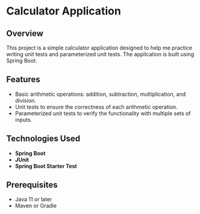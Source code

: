 # Calculator Application

## Overview

This project is a simple calculator application designed to help me practice writing unit tests and parameterized unit tests. The application is built using Spring Boot.

## Features

- Basic arithmetic operations: addition, subtraction, multiplication, and division.
- Unit tests to ensure the correctness of each arithmetic operation.
- Parameterized unit tests to verify the functionality with multiple sets of inputs.

## Technologies Used

- **Spring Boot**
- **JUnit**
- **Spring Boot Starter Test**
## Prerequisites

- Java 11 or later
- Maven or Gradle
